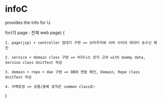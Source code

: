 infoC
=====
provides the info for U.


for(각 page : 전체 web page) {

    1. page(jsp) + controller 껍데기 구현 => 브라우저와 서버 사이의 데이터 송수신 확인

    2. service + domain class 구현 => 비지니스 로직 고려 with dummy data, Service class UnitTest 작성

    3. domain + repo + dao 구현 => DB와 연동 확인, Domain, Repo class UnitTest 작성

    4. 리펙토링 => 공통/중복 로직은 common class로~
    
}
